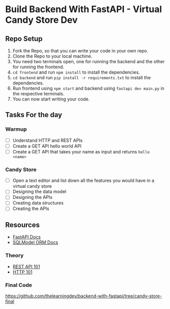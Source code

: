 # Build Backend With FastAPI - Virtual Candy Store Dev

## Repo Setup

1. Fork the Repo, so that you can write your code in your own repo.
2. Clone the Repo to your local machine.
3. You need two terminals open, one for running the backend and the other for running the frontend.
4. `cd frontend` and run `npm install` to install the dependencies.
5. `cd backend` and run `pip install -r requirements.txt` to install the dependencies.
6. Run frontend using `npm start` and backend using `fastapi dev main.py` in the respective terminals.
7. You can now start writing your code.

## Tasks For the day

### Warmup

- [ ] Understand HTTP and REST APIs
- [ ] Create a GET API hello world API
- [ ] Create a GET API that takes your name as input and returns `hello <name>`

### Candy Store

- [ ] Open a text editor and list down all the features you would have in a virtual candy store
- [ ] Designing the data model
- [ ] Designing the APIs
- [ ] Creating data structures
- [ ] Creating the APIs

## Resources

- [FastAPI Docs](https://fastapi.tiangolo.com/tutorial/)
- [SQLModel ORM Docs](https://sqlmodel.tiangolo.com/)

### Theory

- [REST API 101](https://www.restapitutorial.com/)
- [HTTP 101](https://developer.mozilla.org/en-US/docs/Web/HTTP)

### Final Code

https://github.com/thelearningdev/backend-with-fastapi/tree/candy-store-final
